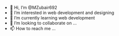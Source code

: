 - 👋 Hi, I’m @MZubair692
- 👀 I’m interested in web development and designing 
- 🌱 I’m currently learning web development 
- 💞️ I’m looking to collaborate on ...
- 📫 How to reach me ...

<!---
MZubair692/MZubair692 is a ✨ special ✨ repository because its `README.md` (this file) appears on your GitHub profile.
You can click the Preview link to take a look at your changes.
--->
